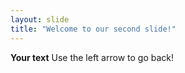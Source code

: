 ```yaml
---
layout: slide
title: "Welcome to our second slide!"
---
```

**Your text** 
Use the left arrow to go back!
